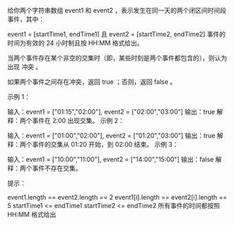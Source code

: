 给你两个字符串数组 event1 和 event2 ，表示发生在同一天的两个闭区间时间段事件，其中：

event1 = [startTime1, endTime1] 且
event2 = [startTime2, endTime2]
事件的时间为有效的 24 小时制且按 HH:MM 格式给出。

当两个事件存在某个非空的交集时（即，某些时刻是两个事件都包含的），则认为出现 冲突 。

如果两个事件之间存在冲突，返回 true ；否则，返回 false 。

示例 1：

输入：event1 = ["01:15","02:00"], event2 = ["02:00","03:00"]
输出：true
解释：两个事件在 2:00 出现交集。
示例 2：

输入：event1 = ["01:00","02:00"], event2 = ["01:20","03:00"]
输出：true
解释：两个事件的交集从 01:20 开始，到 02:00 结束。
示例 3：

输入：event1 = ["10:00","11:00"], event2 = ["14:00","15:00"]
输出：false
解释：两个事件不存在交集。

提示：

event1.length == event2.length == 2
event1[i].length == event2[i].length == 5
startTime1 <= endTime1
startTime2 <= endTime2
所有事件的时间都按照 HH:MM 格式给出

